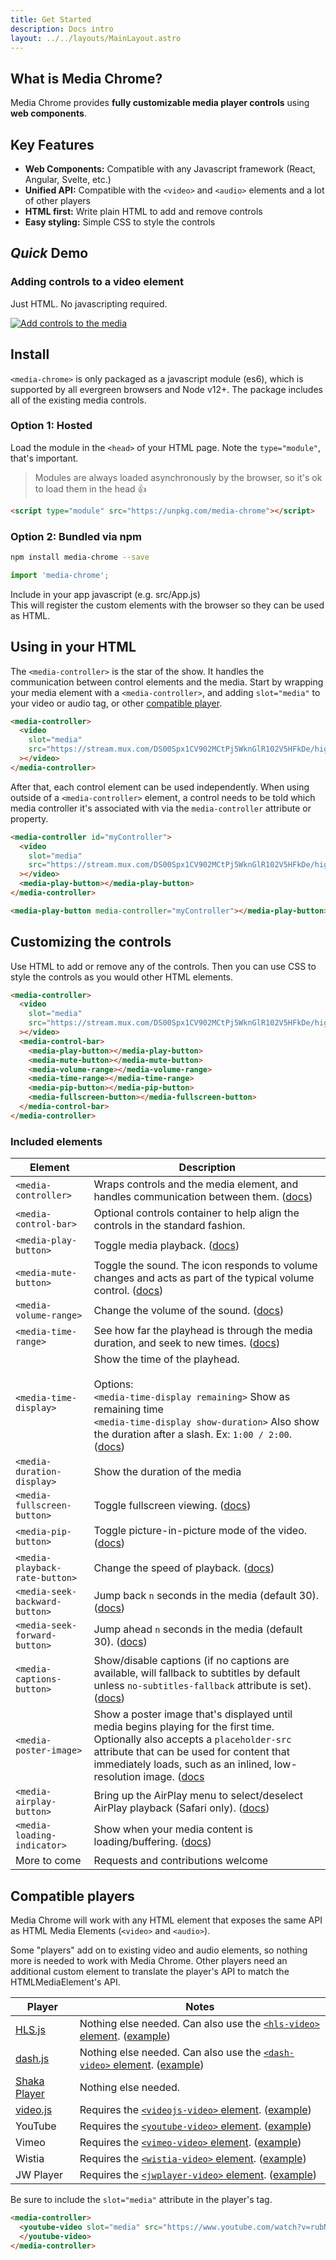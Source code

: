 ```yaml
---
title: Get Started
description: Docs intro
layout: ../../layouts/MainLayout.astro
---
```


<h2>What is Media Chrome?</h2>

Media Chrome provides **fully customizable media player controls** using **web components**.

## Key Features

- **Web Components:** Compatible with any Javascript framework (React, Angular, Svelte, etc.)
- **Unified API:** Compatible with the `<video>` and `<audio>` elements and a lot of other players
- **HTML first:** Write plain HTML to add and remove controls
- **Easy styling:** Simple CSS to style the controls

## _Quick_ Demo

### Adding controls to a video element

Just HTML. No javascripting required.

[![Add controls to the media](https://image.mux.com/fbrV01YkyMrnp01BItrdWL029IurCj2gxlS/animated.gif?width=640&end=10&fps=15)](https://stream.new/v/fhRqeSkHntHb2IZ3AyduTK02l3b9j1EyZTjGHdyERg018)

## Install

`<media-chrome>` is only packaged as a javascript module (es6), which is supported by all evergreen browsers and Node v12+. The package includes all of the existing media controls.

### Option 1: Hosted

Load the module in the `<head>` of your HTML page. Note the `type="module"`, that's important.

> Modules are always loaded asynchronously by the browser, so it's ok to load them in the head 👍

```html
<script type="module" src="https://unpkg.com/media-chrome"></script>
```

### Option 2: Bundled via npm

```bash
npm install media-chrome --save
```

```js
import 'media-chrome';
```

Include in your app javascript (e.g. src/App.js)  
This will register the custom elements with the browser so they can be used as HTML.

## Using in your HTML

The `<media-controller>` is the star of the show. It handles the communication between control elements and the media. Start by wrapping your media element with a `<media-controller>`, and adding `slot="media"` to your video or audio tag, or other [compatible player](#compatible-players).

```html
<media-controller>
  <video
    slot="media"
    src="https://stream.mux.com/DS00Spx1CV902MCtPj5WknGlR102V5HFkDe/high.mp4"
  ></video>
</media-controller>
```

After that, each control element can be used independently. When using outside of a `<media-controller>` element, a control needs to be told which media controller it's associated with via the `media-controller` attribute or property.

```html
<media-controller id="myController">
  <video
    slot="media"
    src="https://stream.mux.com/DS00Spx1CV902MCtPj5WknGlR102V5HFkDe/high.mp4"
  ></video>
  <media-play-button></media-play-button>
</media-controller>

<media-play-button media-controller="myController"></media-play-button>
```

## Customizing the controls

Use HTML to add or remove any of the controls. Then you can use CSS to style the controls as you would other HTML elements.

```html
<media-controller>
  <video
    slot="media"
    src="https://stream.mux.com/DS00Spx1CV902MCtPj5WknGlR102V5HFkDe/high.mp4"
  ></video>
  <media-control-bar>
    <media-play-button></media-play-button>
    <media-mute-button></media-mute-button>
    <media-volume-range></media-volume-range>
    <media-time-range></media-time-range>
    <media-pip-button></media-pip-button>
    <media-fullscreen-button></media-fullscreen-button>
  </media-control-bar>
</media-controller>
```

### Included elements

| Element                        | Description                                                                                                                                                                                                                                                                    |
| ------------------------------ | ------------------------------------------------------------------------------------------------------------------------------------------------------------------------------------------------------------------------------------------------------------------------------ |
| `<media-controller>`           | Wraps controls and the media element, and handles communication between them. ([docs](./media-controller))                                                                                                                                                             |
| `<media-control-bar>`          | Optional controls container to help align the controls in the standard fashion.                                                                                                                                                                                                |
| `<media-play-button>`          | Toggle media playback. ([docs](./media-play-button))                                                                                                                                                                                                                   |
| `<media-mute-button>`          | Toggle the sound. The icon responds to volume changes and acts as part of the typical volume control. ([docs](./media-mute-button))                                                                                                                                    |
| `<media-volume-range>`         | Change the volume of the sound. ([docs](./media-volume-range))                                                                                                                                                                                                         |
| `<media-time-range>`           | See how far the playhead is through the media duration, and seek to new times. ([docs](./media-time-range))                                                                                                                                                            |
| `<media-time-display>`         | Show the time of the playhead.<br><br>Options: <br>`<media-time-display remaining>` Show as remaining time <br>`<media-time-display show-duration>` Also show the duration after a slash. Ex: `1:00 / 2:00`. ([docs](./media-time-display))                            |
| `<media-duration-display>`     | Show the duration of the media                                                                                                                                                                                                                                                 |
| `<media-fullscreen-button>`    | Toggle fullscreen viewing. ([docs](./media-fullscreen-button))                                                                                                                                                                                                         |
| `<media-pip-button>`           | Toggle picture-in-picture mode of the video. ([docs](./media-pip-button))                                                                                                                                                                                              |
| `<media-playback-rate-button>` | Change the speed of playback. ([docs](./media-playback-rate-button))                                                                                                                                                                                                   |
| `<media-seek-backward-button>` | Jump back `n` seconds in the media (default 30). ([docs](./media-seek-backward-button))                                                                                                                                                                                |
| `<media-seek-forward-button>`  | Jump ahead `n` seconds in the media (default 30). ([docs](./media-seek-forward-button))                                                                                                                                                                                |
| `<media-captions-button>`      | Show/disable captions (if no captions are available, will fallback to subtitles by default unless `no-subtitles-fallback` attribute is set). ([docs](./media-captions-button))                                                                                         |
| `<media-poster-image>`         | Show a poster image that's displayed until media begins playing for the first time. Optionally also accepts a `placeholder-src` attribute that can be used for content that immediately loads, such as an inlined, low-resolution image. ([docs](./media-poster-image) |
| `<media-airplay-button>`       | Bring up the AirPlay menu to select/deselect AirPlay playback (Safari only). ([docs](./media-airplay-button))                                                                                                                                                          |
| `<media-loading-indicator>`    | Show when your media content is loading/buffering. ([docs](./media-loading-indicator))                                                                                                                                                                                 |
| More to come                   | Requests and contributions welcome                                                                                                                                                                                                                                             |


## Compatible players

Media Chrome will work with any HTML element that exposes the same API as HTML Media Elements (`<video>` and `<audio>`).

Some "players" add on to existing video and audio elements, so nothing more is needed to work with Media Chrome. Other players need an additional custom element to translate the player's API to match the HTMLMediaElement's API.

| Player                                                  | Notes                                                                                                                                                                                                  |
| --------------------------------------------------------- | ------------------------------------------------------------------------------------------------------------------------------------------------------------------------------------------------------ |
| [HLS.js](http://hlsjs.com/)                               | Nothing else needed. Can also use the [`<hls-video>` element](https://github.com/muxinc/hls-video-element). ([example](https://media-chrome.mux.dev/examples/media-elements/hls.html))                 |
| [dash.js](https://github.com/Dash-Industry-Forum/dash.js) | Nothing else needed. Can also use the [`<dash-video>` element](https://github.com/Dash-Industry-Forum/dash-video-element). ([example](https://media-chrome.mux.dev/examples/media-elements/dash.html)) |
| [Shaka Player](https://github.com/google/shaka-player)    | Nothing else needed.                                                                                                                                                                                   |
| [video.js](https://github.com/videojs/video.js/)          | Requires the [`<videojs-video>` element](https://github.com/luwes/videojs-video-element). ([example](https://media-chrome.mux.dev/examples/media-elements/videojs.html))                               |
| YouTube                                                   | Requires the [`<youtube-video>` element](https://github.com/muxinc/youtube-video-element). ([example](https://media-chrome.mux.dev/examples/media-elements/youtube.html))                              |
| Vimeo                                                     | Requires the [`<vimeo-video>` element](https://github.com/luwes/vimeo-video-element). ([example](https://media-chrome.mux.dev/examples/media-elements/vimeo.html))                                     |
| Wistia                                                    | Requires the [`<wistia-video>` element](https://github.com/luwes/wistia-video-element). ([example](https://media-chrome.mux.dev/examples/media-elements/wistia.html))                                  |
| JW Player                                                 | Requires the [`<jwplayer-video>` element](https://github.com/luwes/jwplayer-video-element). ([example](https://media-chrome.mux.dev/examples/media-elements/jwplayer.html))                            |

Be sure to include the `slot="media"` attribute in the player's tag.

```html
<media-controller>
  <youtube-video slot="media" src="https://www.youtube.com/watch?v=rubNgGj3pYo">
  </youtube-video>
</media-controller>
```
